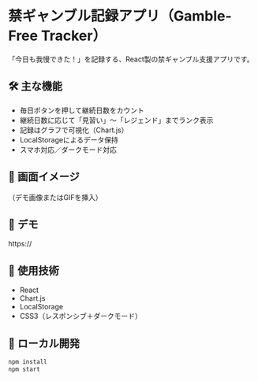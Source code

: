 # 禁ギャンブル記録アプリ（Gamble-Free Tracker）

「今日も我慢できた！」を記録する、React製の禁ギャンブル支援アプリです。

## 🛠️ 主な機能
- 毎日ボタンを押して継続日数をカウント
- 継続日数に応じて「見習い」〜「レジェンド」までランク表示
- 記録はグラフで可視化（Chart.js）
- LocalStorageによるデータ保持
- スマホ対応／ダークモード対応

## 📸 画面イメージ
（デモ画像またはGIFを挿入）

## 🚀 デモ
https://

## 🧪 使用技術
- React
- Chart.js
- LocalStorage
- CSS3（レスポンシブ＋ダークモード）

## 🔧 ローカル開発
```bash
npm install
npm start
